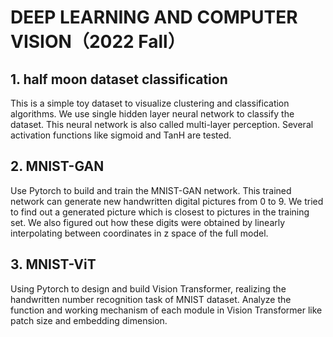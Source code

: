 # DEEP LEARNING AND COMPUTER VISION（2022 Fall）
## 1. half moon dataset classification
This is a simple toy dataset to visualize clustering and classification algorithms. We use single hidden layer neural network to classify the dataset. This neural network is also called multi-layer perception. Several activation functions like sigmoid and TanH are tested.

## 2. MNIST-GAN
Use Pytorch to build and train the MNIST-GAN network. This trained network can generate new handwritten digital pictures from 0 to 9. We tried to find out a generated picture which is closest to pictures in the training set. We also figured out how these digits were obtained by linearly interpolating between coordinates in z space of the full model.

## 3. MNIST-ViT
Using Pytorch to design and build Vision Transformer, realizing the handwritten number recognition task of MNIST dataset. Analyze the function and working mechanism of each module in Vision Transformer like patch size and embedding dimension.
